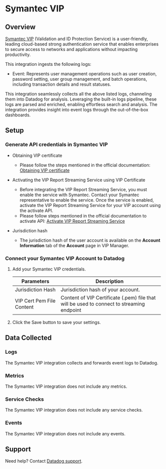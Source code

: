 # Symantec VIP

## Overview

[Symantec VIP][1] (Validation and ID Protection Service) is a user-friendly, leading cloud-based strong authentication service that enables enterprises to secure access to networks and applications without impacting productivity.

This integration ingests the following logs:

- Event: Represents user management operations such as user creation, password setting, user group management, and batch operations, including transaction details and result statuses.

This integration seamlessly collects all the above listed logs, channeling them into Datadog for analysis. Leveraging the built-in logs pipeline, these logs are parsed and enriched, enabling effortless search and analysis. The integration provides insight into event logs through the out-of-the-box dashboards.

## Setup

### Generate API credentials in Symantec VIP

- Obtaining VIP certificate
  - Please follow the steps mentioned in the official documentation: [Obtaining VIP certificate][2]

- Activating the VIP Report Streaming Service using VIP Certificate
  - Before integrating the VIP Report Streaming Service, you must enable the service with Symantec. Contact your Symantec representative to enable the service. Once the service is enabled, activate the VIP Report Streaming Service for your VIP account using the activate API.
  - Please follow steps mentioned in the official documentation to activate API: [Activate VIP Report Streaming Service][3]

- Jurisdiction hash
  - The jurisdiction hash of the user account is available on the **Account Information** tab of the **Account** page in VIP Manager.

### Connect your Symantec VIP Account to Datadog

1. Add your Symantec VIP credentials.

    | Parameters                            | Description                                                  |
    | ------------------------------------- | ------------------------------------------------------------ |
    | Jurisdiction Hash                     | Jurisdiction hash of your account.                           |
    | VIP Cert Pem File Content             | Content of VIP Certificate (.pem) file that will be used to connect to streaming endpoint                         |

2. Click the Save button to save your settings.

## Data Collected

### Logs

The Symantec VIP integration collects and forwards event logs to Datadog.

### Metrics

The Symantec VIP integration does not include any metrics.

### Service Checks

The Symantec VIP integration does not include any service checks.

### Events

The Symantec VIP integration does not include any events.

## Support

Need help? Contact [Datadog support][4].

[1]: https://vip.symantec.com/
[2]: https://techdocs.broadcom.com/us/en/symantec-security-software/identity-security/vip/cloud/vip-web-services-and-apis-v127046027-d2278e2328/VIP-Reporting-Streaming-Service/about-the-api-v109910792-d2376e278/obtaining-the-certificate-v109910553-d2376e636.html#v109910553
[3]: https://techdocs.broadcom.com/us/en/symantec-security-software/identity-security/vip/cloud/vip-web-services-and-apis-v127046027-d2278e2328/VIP-Reporting-Streaming-Service/about-the-api-v109910792-d2376e278/activating-the-v133376930-d2376e309.html
[4]: https://docs.datadoghq.com/help/
